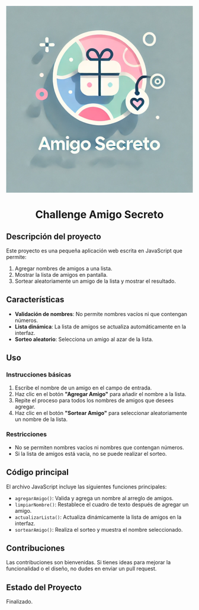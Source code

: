 ![Logo del proyecto, imagen minimalista de un regalo, utilizando colores pastel como rosa, celeste y verde con estilo amigable.](https://raw.githubusercontent.com/IrvinHP/Challenge-Amigo-Secreto/refs/heads/main/assets/Logo-Amigo-Secreto.webp)
<h1 align="center"> Challenge Amigo Secreto </h1>

## Descripción del proyecto

Este proyecto es una pequeña aplicación web escrita en JavaScript que permite:

1. Agregar nombres de amigos a una lista.
2. Mostrar la lista de amigos en pantalla.
3. Sortear aleatoriamente un amigo de la lista y mostrar el resultado.

## Características

- **Validación de nombres**: No permite nombres vacíos ni que contengan números.
- **Lista dinámica**: La lista de amigos se actualiza automáticamente en la interfaz.
- **Sorteo aleatorio**: Selecciona un amigo al azar de la lista.

## Uso

### Instrucciones básicas

1. Escribe el nombre de un amigo en el campo de entrada.
2. Haz clic en el botón **"Agregar Amigo"** para añadir el nombre a la lista.
3. Repite el proceso para todos los nombres de amigos que desees agregar.
4. Haz clic en el botón **"Sortear Amigo"** para seleccionar aleatoriamente un nombre de la lista.

### Restricciones

- No se permiten nombres vacíos ni nombres que contengan números.
- Si la lista de amigos está vacía, no se puede realizar el sorteo.

## Código principal

El archivo JavaScript incluye las siguientes funciones principales:

- `agregarAmigo()`: Valida y agrega un nombre al arreglo de amigos.
- `limpiarNombre()`: Restablece el cuadro de texto después de agregar un amigo.
- `actualizarLista()`: Actualiza dinámicamente la lista de amigos en la interfaz.
- `sortearAmigo()`: Realiza el sorteo y muestra el nombre seleccionado.

## Contribuciones

Las contribuciones son bienvenidas. Si tienes ideas para mejorar la funcionalidad o el diseño, no dudes en enviar un pull request.

## Estado del Proyecto

Finalizado.
